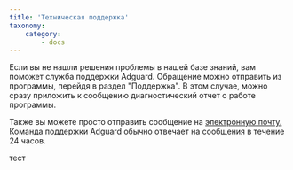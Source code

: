 ```yaml
---
title: 'Техническая поддержка'
taxonomy:
    category:
        - docs
---
```


Если вы не нашли решения проблемы в нашей базе знаний, вам поможет служба поддержки Adguard. Обращение можно отправить из программы, перейдя в раздел "Поддержка". В этом случае, можно сразу приложить к сообщению диагностический отчет о работе программы. 

Также вы можете просто отправить сообщение на [электронную почту.](mailto:support@adguard.com) Команда поддержки Adguard обычно отвечает на сообщения в течение 24 часов.

тест
